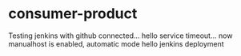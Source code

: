# consumer-product
Testing jenkins with github
connected...
hello
service timeout...
now manualhost is enabled, automatic mode
hello
jenkins deployment
